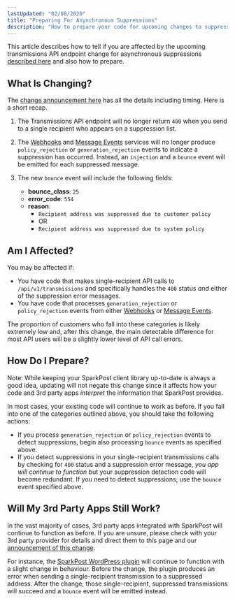 ```yaml
---
lastUpdated: "02/08/2020"
title: "Preparing For Asynchronous Suppressions"
description: "How to prepare your code for upcoming changes to suppression list checking in the Transmissions API endpoint and SMTP"
---
```


This article describes how to tell if you are affected by the upcoming transmissions API endpoint change for asynchronous suppressions [described here](https://www.sparkpost.com/blog/upcoming-api-transmission-endpoint-changes/) and also how to prepare. 

## What Is Changing?

The [change announcement here](https://www.sparkpost.com/blog/upcoming-api-transmission-endpoint-changes/) has all the details including timing. Here is a short recap.

1. The Transmissions API endpoint will no longer return `400` when you send to a single recipient who appears on a suppression list.

2. The [Webhooks](https://developers.sparkpost.com/api/webhooks.html) and [Message Events](https://developers.sparkpost.com/api/message-events.html) services will no longer produce `policy_rejection` or `generation_rejection` events to indicate a suppression has occurred. Instead, an `injection` and a `bounce` event will be emitted for each suppressed message.

3. The new `bounce` event will include the following fields:
     - **bounce_class**: `25`
     - **error_code**: `554`
     - **reason**:
         - `Recipient address was suppressed due to customer policy`
         - OR
         - `Recipient address was suppressed due to system policy`

## Am I Affected?

You may be affected if:
 - You have code that makes single-recipient API calls to `/api/v1/transmissions` and specifically handles the `400` status _and_ either of the suppression error messages.
 - You have code that processes `generation_rejection` or `policy_rejection` events from either [Webhooks](https://developers.sparkpost.com/api/webhooks.html) or [Message Events](https://developers.sparkpost.com/api/webhooks.html).

The proportion of customers who fall into these categories is likely extremely low and, after this change, the main detectable difference for most API users will be a slightly lower level of API call errors.

## How Do I Prepare?

Note: While keeping your SparkPost client library up-to-date is always a good idea, updating will not negate this change since it affects how your code and 3rd party apps _interpret_ the information that SparkPost provides.

In most cases, your existing code will continue to work as before. If you fall into one of the categories outlined above, you should take the following actions:
 - If you process `generation_rejection` or `policy_rejection` events to detect suppressions, begin also processing `bounce` events as specified above.
 - If you detect suppressions in your single-recipient transmissions calls by checking for `400` status and a suppression error message, *you app will continue to function* but your suppression detection code will become redundant. If you need to detect suppressions, use the `bounce` event specified above.

## Will My 3rd Party Apps Still Work?
In the vast majority of cases, 3rd party apps integrated with SparkPost will continue to function as before. If you are unsure, please check with your 3rd party provider for details and direct them to this page and our [announcement of this change](https://www.sparkpost.com/blog/upcoming-api-transmission-endpoint-changes/).

For instance, the [SparkPost WordPress plugin](https://wordpress.org/plugins/sparkpost/) will continue to function with a slight change in behaviour. Before the change, the plugin produces an error when sending a single-recipient transmission to a suppressed address. After the change, those single-recipient, suppressed transmissions will succeed and a `bounce` event will be emitted instead.

